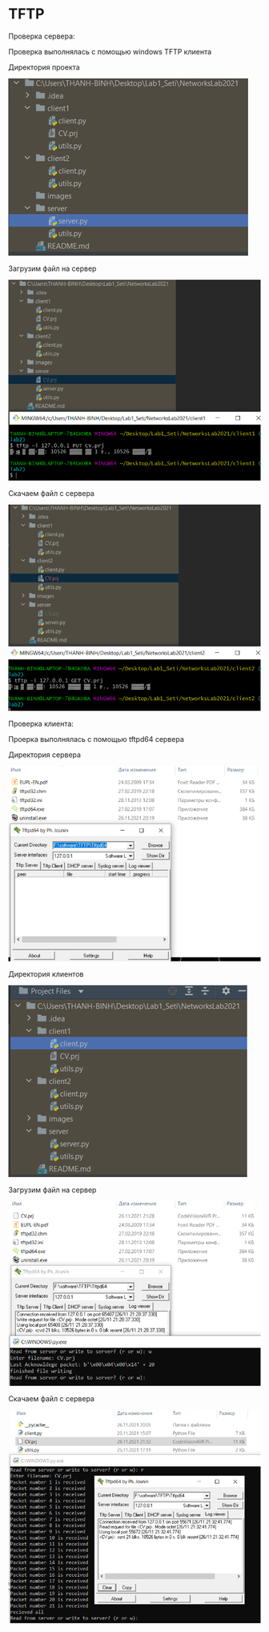 # TFTP 

Проверка сервера:

Проверка выполнялась с помощью windows TFTP клиента

Директория проекта

![](images/1.png) 

Загрузим файл на сервер

![](images/2.png) 

Скачаем файл с сервера

![](images/3.png)

Проверка клиента:

Проерка выполнялась с помощью tftpd64 сервера

Директория сервера

![](images/4.png)

Директория клиентов

![](images/5.png)

Загрузим файл на сервер

![](images/6.png)

Скачаем файл с сервера

![](images/7.png)

